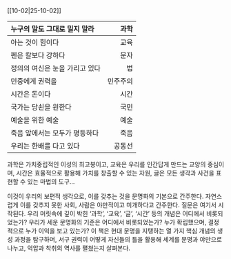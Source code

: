 [[10-02|25-10-02]]

| 누구의 말도 그대로 밀지 말라  |   과학 |
| :---------------- | ---: |
| 아는 것이 힘이다         |   교육 |
| 펜은 칼보다 강하다        |   문자 |
| 정의의 여신은 눈을 가리고 있다 |    법 |
| 민중에게 권력을          | 민주주의 |
| 시간은 돈이다           |   시간 |
| 국가는 당쇤을 원한다       |   국민 |
| 예술을 위한 예술         |   예술 |
| 죽음 앞에서는 모두가 평등하다  |   죽음 |
| 우리는 한배를 다고 있다     |  공동선 |
과학은 가치중립적인 이성의 최고봉이고, 교육은 우리를 인간답게 만드는 교양의 중심이며, 시간은 효율적으로 활용해 가치를 창출할 수 있는 자원, 글은 모든 생각과 사건을 표현할 수 있는 마법의 도구… 

이것이 우리의 보편적 생각으로, 이를 갖추는 것을 문명화의 기본으로 간주한다. 자연스럽게 이를 갖추지 못한 사회, 사람은 야만적이고 미개하다고 간주한다. 질문은 여기서 시작된다. 우리 머릿속에 깊이 박힌 ‘과학’, ‘교육’, ‘글’, ‘시간’ 등의 개념은 어디에서 비롯되었는가? 우리가 세운 문명화의 기준은 어디에서 비롯되었는가? 누가 확립했으며, 결정적으로 누가 이익을 보고 있는가? 이 책은 현대 문명을 지탱하는 열 가지 핵심 개념의 생성 과정을 탐구하며, 서구 권력이 어떻게 자신들의 틀을 활용해 세계를 문명과 야만으로 나누고, 억압과 착취의 역사를 펼쳤는지 살펴본다.